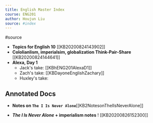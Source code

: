 ```yaml
---
title: English Master Index
course: ENG201
author: Houjun Liu
source: #index
---
```


#source

* **Topics for English 10** [[KB20200824143902]]
* **Cololianlism, imperialsim, globalization Think-Pair-Share** [[KB20200824144641]]
* **Alexa, Day 1** 
    * Jack's take: [[KBhENG201AlexaD1]]
    * Zach's take:  [[KBDayoneEnglishZachary]]
	* Huxley's take: 

## Annotated Docs
* **Notes on `The I Is Never Alone`**[[KB2NotesonTheIIsNeverAlone]]
- **_The I Is Never Alone_ + imperialism notes** ! [[KB20200826152300]]
